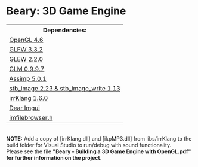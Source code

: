 # Beary: 3D Game Engine

<table style="width:100%">
  <tr>
    <th>Dependencies:</th>
  </tr>
  <tr>
    <td><a href="https://www.opengl.org/">OpenGL 4.6</td>
  </tr>
  <tr>
    <td><a href="https://github.com/glfw/glfw">GLFW 3.3.2</a></td>
  </tr>
  <tr>
    <td><a href="https://github.com/nigels-com/glew">GLEW 2.2.0</a></td>
  </tr>
  <tr>
    <td><a href="https://github.com/g-truc/glm">GLM 0.9.9.7</a></td>
  </tr>
  <tr>
    <td><a href="https://github.com/assimp/assimp">Assimp 5.0.1</a></td>
  </tr>
  <tr>
    <td><a href="https://github.com/nothings/stb">stb_image 2.23 & stb_image_write 1.13</a></td>
  </tr>
    <tr>
    <td><a href="https://www.ambiera.com/irrklang/">irrKlang 1.6.0</a></td>
  </tr>
  <tr>
    <td><a href="https://github.com/ocornut/imgui">Dear Imgui</a></td>
  </tr>
  <tr>
    <td><a href="https://github.com/AirGuanZ/imgui-filebrowser">imfilebrowser.h</a></td>
  </tr>
</table>

<br>
<b>NOTE:</b>
Add a copy of [irrKlang.dll] and [ikpMP3.dll] from libs/irrKlang to
the build folder for Visual Studio to run/debug with sound functionality.
<br>
Please see the file <b>"Beary - Building a 3D Game Engine with OpenGL.pdf"<b> for further information on the project.
